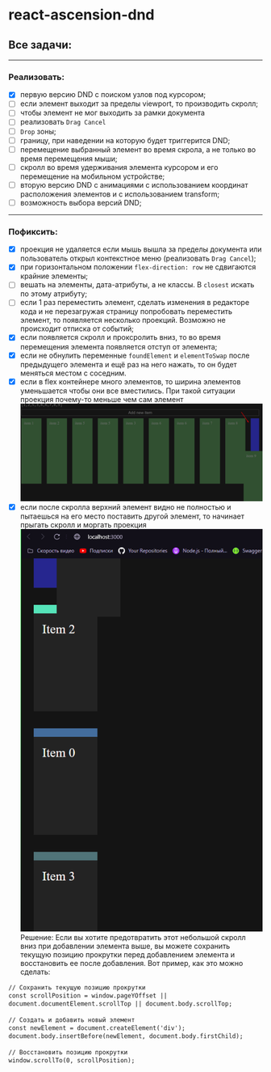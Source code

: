 # react-ascension-dnd

## Все задачи:

---
### Реализовать:
- [x] первую версию DND с поиском узлов под курсором;
- [ ] если элемент выходит за пределы viewport, то производить скролл;
- [ ] чтобы элемент не мог выходить за рамки документа
- [ ] реализовать `Drag Cancel`
- [ ] `Drop` зоны;
- [ ] границу, при наведении на которую будет триггерится DND;
- [ ] перемещение выбранный элемент во время скрола, а не только во время перемещения мыши;
- [ ] скролл во время удерживания элемента курсором и его перемещение на мобильном устройстве;
- [ ] вторую версию DND с анимациями с использованием координат расположения
элементов и с использованием transform;
- [ ] возможность выбора версий DND;
---
### Пофиксить:
- [x] проекция не удаляется если мышь вышла за пределы документа
или пользователь открыл контекстное меню (реализовать `Drag Cancel`);
- [X] при горизонтальном положении `flex-direction: row` не сдвигаются крайние элементы;
- [ ] вешать на элементы, дата-атрибуты, а не классы. В `closest` искать по этому атрибуту;
- [ ] если 1 раз переместить элемент, сделать изменения в редакторе кода и не перезагружая страницу
   попробовать переместить элемент, то появляется несколько проекций. Возможно не происходит отписка от событий;
- [X] если появляется скролл и проксролить вниз, то во время перемещения элемента появляется отступ от элемента;
- [X] если не обнулить переменные `foundElement` и `elementToSwap` после предыдущего элемента и ещё раз на него нажать, то он
   будет меняться местом с соседним.
- [X] если в flex контейнере много элементов, то ширина элементов уменьшается чтобы они все вместились. При такой ситуации
проекция почему-то меньше чем сам элемент
![img.png](readme-content/img.png)
- [X] если после скролла верхний элемент видно не полностью и пытаешься на его место поставить другой элемент, то начинает
прыгать скролл и моргать проекция
![img.png](readme-content/img-1.png)
Решение:
  Если вы хотите предотвратить этот небольшой скролл вниз при 
добавлении элемента выше, вы можете сохранить текущую позицию прокрутки 
перед добавлением элемента и восстановить ее после добавления. 
Вот пример, как это можно сделать:
```JS
// Сохранить текущую позицию прокрутки
const scrollPosition = window.pageYOffset || document.documentElement.scrollTop || document.body.scrollTop;

// Создать и добавить новый элемент
const newElement = document.createElement('div');
document.body.insertBefore(newElement, document.body.firstChild);

// Восстановить позицию прокрутки
window.scrollTo(0, scrollPosition);
```